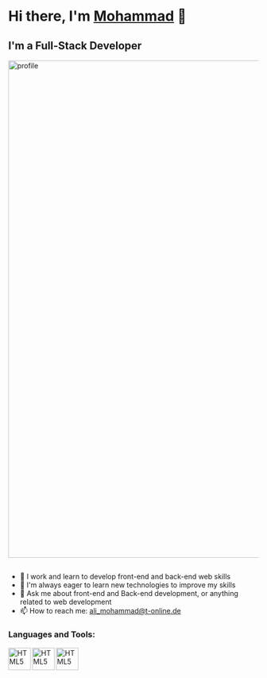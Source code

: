 # Hi there, I'm [Mohammad](🧑‍💻) 👋

## I'm a Full-Stack Developer

 <img align="center" alt="profile" width="1000px" src="https://github.com/mohammadxxali/README.md/blob/main/icons/4884785.jpg" />

##
- 🔭 I work and learn to develop front-end and back-end web skills
- 🌱 I'm always eager to learn new technologies to improve my skills
- 💬 Ask me about front-end and Back-end development, or anything related to web development
- 📫 How to reach me: [ali_mohammad@t-online.de]()

### Languages and Tools:

<img align="left" alt="HTML5" width="45px" src="https://github.com/mohammadxxali/README.md/blob/main/icons/html-5.png" />
<img align="left" alt="HTML5" width="45px" src="https://github.com/mohammadxxali/README.md/blob/main/icons/css-3.png" />
<img align="left" alt="HTML5" width="45px" src="https://github.com/mohammadxxali/README.md/blob/main/icons/js.png" />


